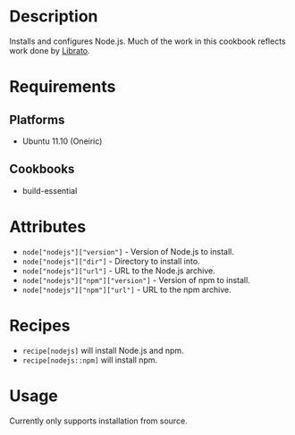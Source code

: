 # Description #

Installs and configures Node.js.  Much of the work in this cookbook reflects
work done by [Librato](https://github.com/librato/nodejs-cookbook).

# Requirements #

## Platforms ##

* Ubuntu 11.10 (Oneiric)

## Cookbooks ##

* build-essential

# Attributes #

* `node["nodejs"]["version"]` - Version of Node.js to install.
* `node["nodejs"]["dir"]` - Directory to install into.
* `node["nodejs"]["url"]` - URL to the Node.js archive.
* `node["nodejs"]["npm"]["version"]` - Version of npm to install.
* `node["nodejs"]["npm"]["url"]` - URL to the npm archive.

# Recipes #

* `recipe[nodejs]` will install Node.js and npm.
* `recipe[nodejs::npm]` will install npm.

# Usage #

Currently only supports installation from source.
